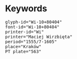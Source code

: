 # Keywords
<pre>
glyph-id="Wi-10+80404"
font-id="Wi-10+80404"
printer-id="Wi"
printer="Maciej Wirzbięta"
period="1555/7-1605"
place="Kraków"
PT plate="563"
</pre>
